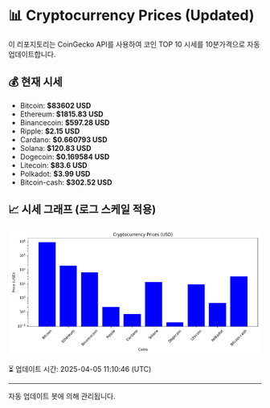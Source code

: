 
# 📊 Cryptocurrency Prices (Updated)

이 리포지토리는 CoinGecko API를 사용하여 코인 TOP 10 시세를 10분가격으로 자동 업데이트합니다.

## 💰 현재 시세
- Bitcoin: **$83602 USD**
- Ethereum: **$1815.83 USD**
- Binancecoin: **$597.28 USD**
- Ripple: **$2.15 USD**
- Cardano: **$0.660793 USD**
- Solana: **$120.83 USD**
- Dogecoin: **$0.169584 USD**
- Litecoin: **$83.6 USD**
- Polkadot: **$3.99 USD**
- Bitcoin-cash: **$302.52 USD**

## 📈 시세 그래프 (로그 스케일 적용)
![Crypto Prices](crypto_prices.png)

⏳ 업데이트 시간: 2025-04-05 11:10:46 (UTC)

---
자동 업데이트 봇에 의해 관리됩니다.
